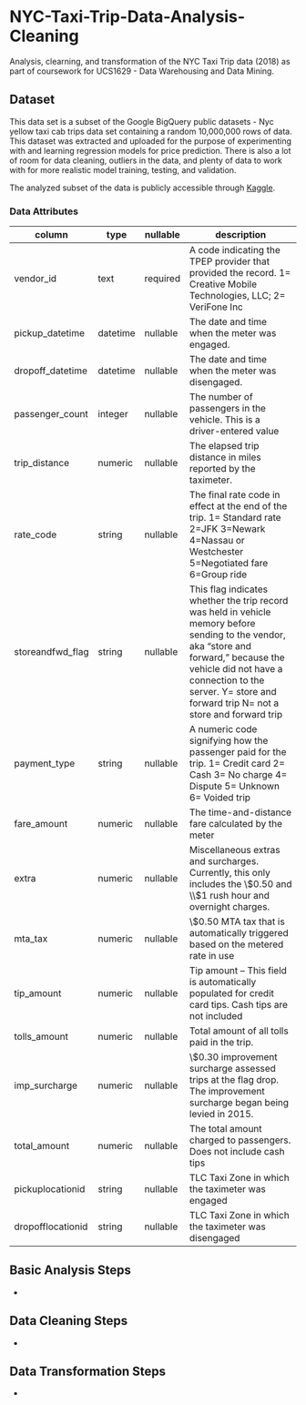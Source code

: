 # NYC-Taxi-Trip-Data-Analysis-Cleaning

Analysis, clearning, and transformation of the NYC Taxi Trip data (2018) as part of coursework for UCS1629 - Data Warehousing and Data Mining.

## Dataset

This data set is a subset of the Google BigQuery public datasets - Nyc yellow taxi cab trips data
set containing a random 10,000,000 rows of data. This dataset was extracted and uploaded for the
purpose of experimenting with and learning regression models for price prediction. There is also a
lot of room for data cleaning, outliers in the data, and plenty of data to work with for more realistic
model training, testing, and validation.


The analyzed subset of the data is publicly accessible through [Kaggle](https://www.kaggle.com/datasets/neilclack/nyc-taxi-trip-data-google-public-data).

### Data Attributes
| column            | type     | nullable | description                                                                                                                                                                                                                                          |
| ----------------- | -------- | -------- | ---------------------------------------------------------------------------------------------------------------------------------------------------------------------------------------------------------------------------------------------------- |
| vendor\_id        | text     | required | A code indicating the TPEP provider that provided the record. 1= Creative Mobile Technologies, LLC; 2= VeriFone Inc                                                                                                                                  |
| pickup\_datetime  | datetime | nullable | The date and time when the meter was engaged.                                                                                                                                                                                                        |
| dropoff\_datetime | datetime | nullable | The date and time when the meter was disengaged.                                                                                                                                                                                                     |
| passenger\_count  | integer  | nullable | The number of passengers in the vehicle. This is a driver-entered value                                                                                                                                                                              |
| trip\_distance    | numeric  | nullable | The elapsed trip distance in miles reported by the taximeter.                                                                                                                                                                                        |
| rate\_code        | string   | nullable | The final rate code in effect at the end of the trip. 1= Standard rate 2=JFK 3=Newark 4=Nassau or Westchester 5=Negotiated fare 6=Group ride                                                                                                         |
| storeandfwd\_flag | string   | nullable | This flag indicates whether the trip record was held in vehicle memory before sending to the vendor, aka “store and forward,” because the vehicle did not have a connection to the server. Y= store and forward trip N= not a store and forward trip |
| payment\_type     | string   | nullable | A numeric code signifying how the passenger paid for the trip. 1= Credit card 2= Cash 3= No charge 4= Dispute 5= Unknown 6= Voided trip                                                                                                              |
| fare\_amount      | numeric  | nullable | The time-and-distance fare calculated by the meter                                                                                                                                                                                                   |
| extra             | numeric  | nullable | Miscellaneous extras and surcharges. Currently, this only includes the \\$0.50 and \\$1 rush hour and overnight charges.                                                                                                                             |
| mta\_tax          | numeric  | nullable | \\$0.50 MTA tax that is automatically triggered based on the metered rate in use                                                                                                                                                                     |
| tip\_amount       | numeric  | nullable | Tip amount – This field is automatically populated for credit card tips. Cash tips are not included                                                                                                                                                  |
| tolls\_amount     | numeric  | nullable | Total amount of all tolls paid in the trip.                                                                                                                                                                                                          |
| imp\_surcharge    | numeric  | nullable | \\$0.30 improvement surcharge assessed trips at the flag drop. The improvement surcharge began being levied in 2015.                                                                                                                                 |
| total\_amount     | numeric  | nullable | The total amount charged to passengers. Does not include cash tips                                                                                                                                                                                   |
| pickuplocationid  | string   | nullable | TLC Taxi Zone in which the taximeter was engaged                                                                                                                                                                                                     |
| dropofflocationid | string   | nullable | TLC Taxi Zone in which the taximeter was disengaged                                                                                                                                                                                                  |


## Basic Analysis Steps

-


## Data Cleaning Steps

-


## Data Transformation Steps

- 

